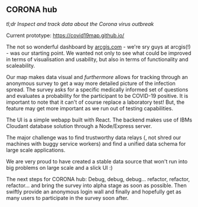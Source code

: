 ## CORONA hub

*tl;dr* _Inspect and track data about the Corona virus outbreak_

Current prototype: https://covid19map.github.io/

The not so wonderful dashboard by [arcgis.com](https://experience.arcgis.com/experience/685d0ace521648f8a5beeeee1b9125cd)  - we're sry guys at arcgis(!) - was our starting point. We wanted not only to see what could be improved in terms of visualisation and usability, but also in terms of functionality and scaleability.

Our map makes data visual and _furthermore_ allows for tracking through an anonymous survey to get a way more detailed picture of the infection spread. The survey asks for a specific medically informed set of questions and evaluates a probability for the participant to be COVID-19 positive. It is important to note that it can't of course replace a laboratory test! But, the feature may get more important as we run out of testing capabilities.

The UI is a simple webapp built with React. The backend makes use of IBMs Cloudant database solution through a Node/Express server.

The major challenge was to find trustworthy data relays (, not shred our machines with buggy service workers) and find a unified data schema for large scale applications.

We are very proud to have created a stable data source that won't run into big problems on large scale and a slick UI :) 

The next steps for CORONA hub: Debug, debug, debug... refactor, refactor, refactor... and bring the survey into alpha stage as soon as possible. Then swiftly provide an anonymous login wall and finally and hopefully get as many users to participate in the survey soon after.
